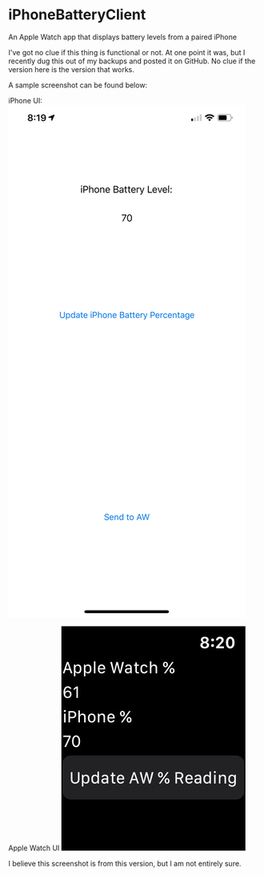 # iPhoneBatteryClient
An Apple Watch app that displays battery levels from a paired iPhone

I've got no clue if this thing is functional or not. At one point it was, but I recently dug this out of my backups and posted it on GitHub. No clue if the version here is the version that works.

A sample screenshot can be found below:

iPhone UI:
![iPhone UI](IMG_0200.jpg)

Apple Watch UI
![Apple Watch UI](IMG_0201.jpg)

I believe this screenshot is from this version, but I am not entirely sure.
